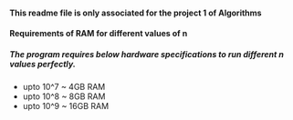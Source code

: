 ﻿#### This readme file is only associated for the project 1 of Algorithms

#### Requirements of RAM for different values of n 
##### The program requires below hardware specifications to run different n values perfectly.
- upto 10^7 ~ 4GB RAM
- upto 10^8 ~ 8GB RAM
- upto 10^9 ~ 16GB RAM






